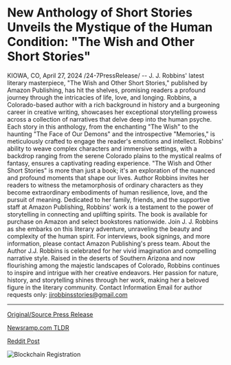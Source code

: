 # New Anthology of Short Stories Unveils the Mystique of the Human Condition: "The Wish and Other Short Stories"

KIOWA, CO, April 27, 2024 /24-7PressRelease/ -- J. J. Robbins' latest literary masterpiece, "The Wish and Other Short Stories," published by Amazon Publishing, has hit the shelves, promising readers a profound journey through the intricacies of life, love, and longing. Robbins, a Colorado-based author with a rich background in history and a burgeoning career in creative writing, showcases her exceptional storytelling prowess across a collection of narratives that delve deep into the human psyche.  Each story in this anthology, from the enchanting "The Wish" to the haunting "The Face of Our Demons" and the introspective "Memories," is meticulously crafted to engage the reader's emotions and intellect. Robbins' ability to weave complex characters and immersive settings, with a backdrop ranging from the serene Colorado plains to the mystical realms of fantasy, ensures a captivating reading experience.  "The Wish and Other Short Stories" is more than just a book; it's an exploration of the nuanced and profound moments that shape our lives. Author Robbins invites her readers to witness the metamorphosis of ordinary characters as they become extraordinary embodiments of human resilience, love, and the pursuit of meaning.  Dedicated to her family, friends, and the supportive staff at Amazon Publishing, Robbins' work is a testament to the power of storytelling in connecting and uplifting spirits. The book is available for purchase on Amazon and select bookstores nationwide.  Join J. J. Robbins as she embarks on this literary adventure, unraveling the beauty and complexity of the human spirit. For interviews, book signings, and more information, please contact Amazon Publishing's press team.  About the Author J.J. Robbins is celebrated for her vivid imagination and compelling narrative style. Raised in the deserts of Southern Arizona and now flourishing among the majestic landscapes of Colorado, Robbins continues to inspire and intrigue with her creative endeavors. Her passion for nature, history, and storytelling shines through her work, making her a beloved figure in the literary community.  Contact Information Email for author requests only: jjrobbinsstories@gmail.com 

---

[Original/Source Press Release](https://www.24-7pressrelease.com/press-release/510446/new-anthology-of-short-stories-unveils-the-mystique-of-the-human-condition-the-wish-and-other-short-stories)
                    

[Newsramp.com TLDR](None) 



[Reddit Post](https://www.reddit.com/r/BookNews/comments/1ce8d1j/j_j_robbins_releases_the_wish_and_other_short/) 



![Blockchain Registration](https://cdn.newsramp.app/24-7PressRelease/qrcode/244/27/fileDPu2.webp)